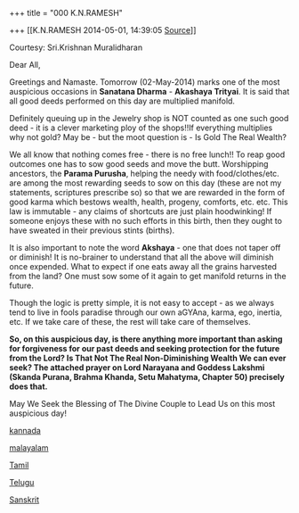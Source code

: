 +++
title = "000 K.N.RAMESH"

+++
[[K.N.RAMESH	2014-05-01, 14:39:05 [Source](https://groups.google.com/g/samskrita/c/BsKt6xzqbjY)]]



Courtesy: Sri.Krishnan Muralidharan

  

Dear All,

  

Greetings and Namaste. Tomorrow (02-May-2014) marks one of the most auspicious occasions in **Sanatana Dharma** - **Akashaya Trityai**. It is said that all good deeds performed on this day are multiplied manifold.

  

Definitely queuing up in the Jewelry shop is NOT counted as one such good deed - it is a clever marketing ploy of the shops!!If everything multiplies why not gold? May be - but the moot question is - Is Gold The Real Wealth?

  

We all know that nothing comes free - there is no free lunch!! To reap good outcomes one has to sow good seeds and move the butt. Worshipping ancestors, the **Parama Purusha**, helping the needy with food/clothes/etc. are among the most rewarding seeds to sow on this day (these are not my statements, scriptures prescribe so) so that we are rewarded in the form of good karma which bestows wealth, health, progeny, comforts, etc. etc. This law is immutable - any claims of shortcuts are just plain hoodwinking! If someone enjoys these with no such efforts in this birth, then they ought to have sweated in their previous stints (births).

  

It is also important to note the word **Akshaya** - one that does not taper off or diminish! It is no-brainer to understand that all the above will diminish once expended. What to expect if one eats away all the grains harvested from the land? One must sow some of it again to get manifold returns in the future.

  

Though the logic is pretty simple, it is not easy to accept - as we always tend to live in fools paradise through our own aGYAna, karma, ego, inertia, etc. If we take care of these, the rest will take care of themselves.

  

**So, on this auspicious day, is there anything more important than asking for forgiveness for our past deeds and seeking protection for the future from the Lord? Is That Not The Real Non-Diminishing Wealth We can ever seek? The attached prayer on Lord Narayana and Goddess Lakshmi (Skanda Purana, Brahma Khanda, Setu Mahatyma, Chapter 50) precisely does that.**

  

May We Seek the Blessing of The Divine Couple to Lead Us on this most auspicious day!

  

[kannada](https://drive.google.com/file/d/0ByHsyol17T5XSGowaG1la3BHMFk/edit?usp=sharing)  

  

[malayalam](https://drive.google.com/file/d/0ByHsyol17T5XMXY4anpRbmVOR0E/edit?usp=sharing)  

[Tamil](https://drive.google.com/file/d/0ByHsyol17T5XYXpnVlRqbDdLTVU/edit?usp=sharing)  

[Telugu](https://drive.google.com/file/d/0ByHsyol17T5XVjhoeW1MRmJ5UTg/edit?usp=sharing)  

[Sanskrit](https://drive.google.com/file/d/0ByHsyol17T5XT1FRSFg5Nk5zYVk/edit?usp=sharing)  

  

  

